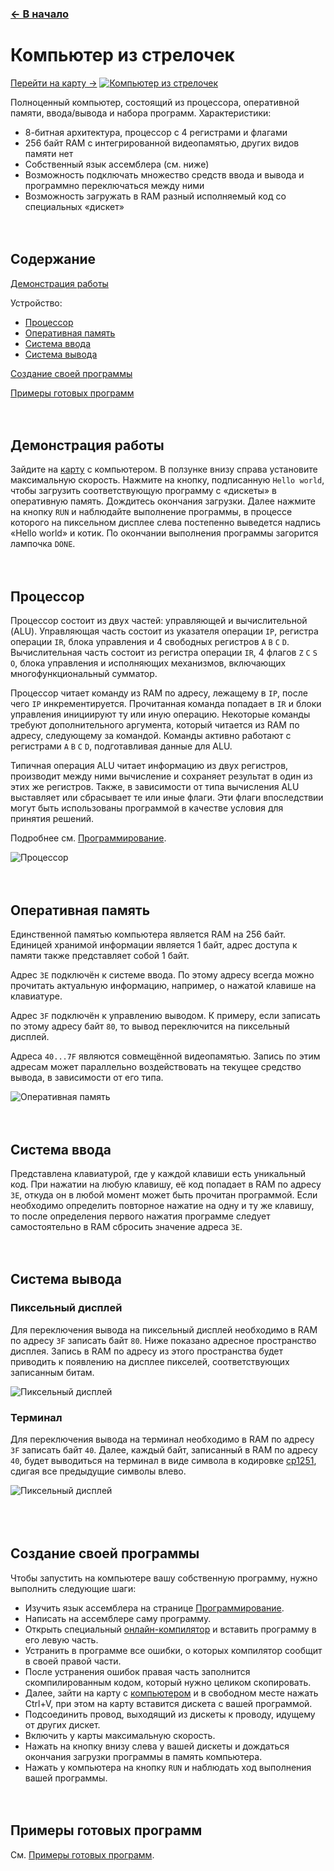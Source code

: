 ﻿### [← В начало](./README.md)

# Компьютер из стрелочек
[Перейти на карту →](https://logic-arrows.io/map-computer)
[![Компьютер из стрелочек](img/computer.png)](https://logic-arrows.io/map-computer)

Полноценный компьютер, состоящий из процессора, оперативной памяти, ввода/вывода и набора программ. Характеристики:
- 8-битная архитектура, процессор с 4 регистрами и флагами
- 256 байт RAM с интегрированной видеопамятью, других видов памяти нет
- Собственный язык ассемблера (см. ниже)
- Возможность подключать множество средств ввода и вывода и программно переключаться между ними
- Возможность загружать в RAM разный исполняемый код со специальных «дискет»
<br><br><br>


## Содержание
[Демонстрация работы](#demo)

Устройство:
- [Процессор](#cpu)
- [Оперативная память](#ram)
- [Система ввода](#input)
- [Система вывода](#output)

[Создание своей программы](#programming)

[Примеры готовых программ](#examples)
<br><br><br>


## <a name="demo"></a>Демонстрация работы
Зайдите на [карту](https://logic-arrows.io/map-computer) с компьютером. В ползунке внизу справа установите максимальную скорость. Нажмите на кнопку, подписанную `Hello world`, чтобы загрузить соответствующую программу с «дискеты» в оперативную память. Дождитесь окончания загрузки. Далее нажмите на кнопку `RUN` и наблюдайте выполнение программы, в процессе которого на пиксельном дисплее слева постепенно выведется надпись «Hello world» и котик. По окончании выполнения программы загорится лампочка `DONE`.
<br><br><br>


## <a name="cpu"></a>Процессор
Процессор состоит из двух частей: управляющей и вычислительной (ALU). Управляющая часть состоит из указателя операции `IP`, регистра операции `IR`, блока управления и 4 свободных регистров `A` `B` `C` `D`. Вычислительная часть состоит из регистра операции `IR`, 4 флагов `Z` `C` `S` `O`, блока управления и исполняющих механизмов, включающих многофункциональный сумматор.

Процессор читает команду из RAM по адресу, лежащему в `IP`, после чего `IP` инкрементируется. Прочитанная команда попадает в `IR` и блоки управления инициируют ту или иную операцию. Некоторые команды требуют дополнительного аргумента, который читается из RAM по адресу, следующему за командой. Команды активно работают с регистрами `A` `B` `C` `D`, подготавливая данные для ALU.

Типичная операция ALU читает информацию из двух регистров, производит между ними вычисление и сохраняет результат в один из этих же регистров. Также, в зависимости от типа вычисления ALU выставляет или сбрасывает те или иные флаги. Эти флаги впоследствии могут быть использованы программой в качестве условия для принятия решений.

Подробнее см. [Программирование](./computer-programming.md).

![Процессор](img/computer-cpu.png)
<br><br><br>


## <a name="ram"></a>Оперативная память
Единственной памятью компьютера является RAM на 256 байт. Единицей хранимой информации является 1 байт, адрес доступа к памяти также представляет собой 1 байт.

Адрес `3E` подключён к системе ввода. По этому адресу всегда можно прочитать актуальную информацию, например, о нажатой клавише на клавиатуре.

Адрес `3F` подключён к управлению выводом. К примеру, если записать по этому адресу байт `80`, то вывод переключится на пиксельный дисплей.

Адреса `40...7F` являются совмещённой видеопамятью. Запись по этим адресам может параллельно воздействовать на текущее средство вывода, в зависимости от его типа.

![Оперативная память](img/computer-ram.png)
<br><br><br>


## <a name="input"></a>Система ввода
Представлена клавиатурой, где у каждой клавиши есть уникальный код. При нажатии на любую клавишу, её код попадает в RAM по адресу `3E`, откуда он в любой момент может быть прочитан программой. Если необходимо определить повторное нажатие на одну и ту же клавишу, то после определения первого нажатия программе следует самостоятельно в RAM сбросить значение адреса `3E`.
<br><br><br>


## <a name="output"></a>Система вывода

### Пиксельный дисплей
Для переключения вывода на пиксельный дисплей необходимо в RAM по адресу `3F` записать байт `80`. Ниже показано адресное пространство дисплея. Запись в RAM по адресу из этого пространства будет приводить к появлению на дисплее пикселей, соответствующих записанным битам.

![Пиксельный дисплей](img/computer-display.png)
<br>

### Терминал
Для переключения вывода на терминал необходимо в RAM по адресу `3F` записать байт `40`. Далее, каждый байт, записанный в RAM по адресу `40`, будет выводиться на терминал в виде символа в кодировке [cp1251](https://ru.wikipedia.org/wiki/Windows-1251), сдигая все предыдущие символы влево.

![Пиксельный дисплей](img/computer-terminal.png)
<br>
<br><br><br>


## <a name="programming"></a>Создание своей программы
Чтобы запустить на компьютере вашу собственную программу, нужно выполнить следующие шаги:
- Изучить язык ассемблера на странице [Программирование](./computer-programming.md).
- Написать на ассемблере саму программу.
- Открыть специальный [онлайн-компилятор](https://github.com/GulgDev/chubrik-compiler/tree/main) и вставить программу в его левую часть.
- Устранить в программе все ошибки, о которых компилятор сообщит в своей правой части.
- После устранения ошибок правая часть заполнится скомпилированным кодом, который нужно целиком скопировать.
- Далее, зайти на карту с [компьютером](https://logic-arrows.io/map-computer) и в свободном месте нажать Ctrl+V, при этом на карту вставится дискета с вашей программой.
- Подсоединить провод, выходящий из дискеты к проводу, идущему от других дискет.
- Включить у карты максимальную скорость.
- Нажать на кнопку внизу слева у вашей дискеты и дождаться окончания загрузки программы в память компьютера.
- Нажать у компьютера на кнопку `RUN` и наблюдать ход выполнения вашей программы.
<br><br><br>


## <a name="examples"></a>Примеры готовых программ
См. [Примеры готовых программ](./computer-examples.md).
